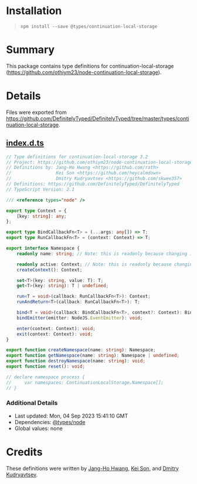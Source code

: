 # Installation
> `npm install --save @types/continuation-local-storage`

# Summary
This package contains type definitions for continuation-local-storage (https://github.com/othiym23/node-continuation-local-storage).

# Details
Files were exported from https://github.com/DefinitelyTyped/DefinitelyTyped/tree/master/types/continuation-local-storage.
## [index.d.ts](https://github.com/DefinitelyTyped/DefinitelyTyped/tree/master/types/continuation-local-storage/index.d.ts)
````ts
// Type definitions for continuation-local-storage 3.2
// Project: https://github.com/othiym23/node-continuation-local-storage
// Definitions by: Jang-Ho Hwang <https://github.com/rath>
//                 Kei Son <https://github.com/heycalmdown>
//                 Dmitry Kudryavtsev <https://github.com/skwee357>
// Definitions: https://github.com/DefinitelyTyped/DefinitelyTyped
// TypeScript Version: 2.1

/// <reference types="node" />

export type Context = {
    [key: string]: any;
};

export type BindCallbackFn<T> = (...args: any[]) => T;
export type RunCallbackFn<T> = (context: Context) => T;

export interface Namespace {
    readonly name: string; // Note: this is readonly because changing it does not actually rename it

    readonly active: Context; // Note: this is readonly because changing it manually will break functionality
    createContext(): Context;

    set<T>(key: string, value: T): T;
    get<T>(key: string): T | undefined;

    run<T = void>(callback: RunCallbackFn<T>): Context;
    runAndReturn<T>(callback: RunCallbackFn<T>): T;

    bind<T = void>(callback: BindCallbackFn<T>, context?: Context): BindCallbackFn<T>;
    bindEmitter(emitter: NodeJS.EventEmitter): void;

    enter(context: Context): void;
    exit(context: Context): void;
}

export function createNamespace(name: string): Namespace;
export function getNamespace(name: string): Namespace | undefined;
export function destroyNamespace(name: string): void;
export function reset(): void;

// declare namespace process {
//     var namespaces: ContinuationLocalStorage.Namespace[];
// }

````

### Additional Details
 * Last updated: Mon, 04 Sep 2023 15:41:10 GMT
 * Dependencies: [@types/node](https://npmjs.com/package/@types/node)
 * Global values: none

# Credits
These definitions were written by [Jang-Ho Hwang](https://github.com/rath), [Kei Son](https://github.com/heycalmdown), and [Dmitry Kudryavtsev](https://github.com/skwee357).
